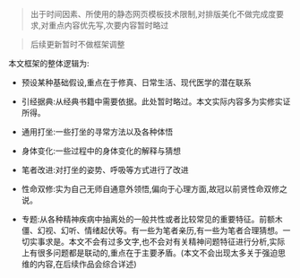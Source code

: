 >出于时间因素、所使用的静态网页模板技术限制,对排版美化不做完成度要求,对重点内容优先写,次要内容暂时略过

>后续更新暂时不做框架调整

本文框架的整体逻辑为:

- 预设某种基础假设,重点在于修真、日常生活、现代医学的潜在联系

- 引经据典:从经典书籍中需要依据。此处暂时略过。本文实际内容多为实修实证所得。

- 通用打坐:一些打坐的寻常方法以及各种体悟

- 身体变化:一些过程中的身体变化的解释与猜想

- 笔者改进:对打坐的姿势、呼吸等方式进行了改进

- 性命双修:实为自己无师自通意外领悟,偏向于心理方面,故冠以前贤性命双修之说。

- 专题:从各种精神疾病中抽离处的一般共性或者比较常见的重要特征。前额木僵、幻视、幻听、情绪起伏等。有一些为笔者亲历,有一些为笔者合理猜想。一切实事求是。本文不会有过多文字,也不会对有关精神问题特征进行分析,实际上有很多问题都是联动的,重点在于主要矛盾。(本文不会出现太多关于强迫思维的内容,在后续作品会综合详述)
